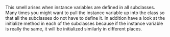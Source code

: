 This smell arises when instance variables are defined in all subclasses. Many times you might want to pull the instance variable up into the class so that all the subclasses do not have to define it. In addition have a look at the initialize method in each of the subclasses because if the instance variable is really the same, it will be initialized similarly in different places.

